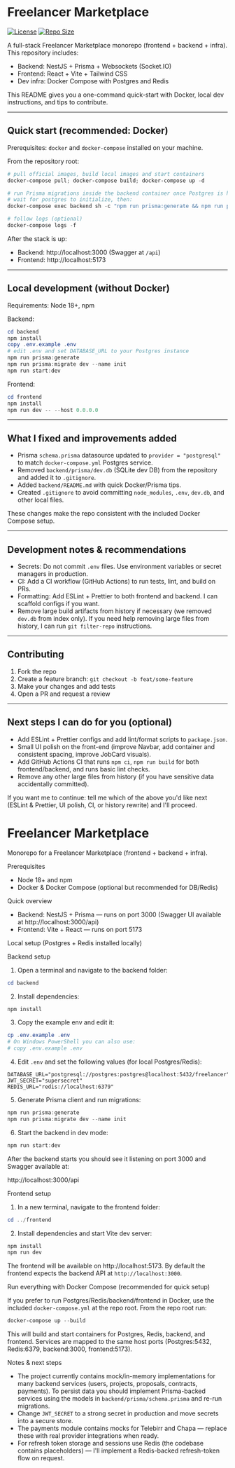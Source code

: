 # Freelancer Marketplace

[![License](https://img.shields.io/badge/license-MIT-blue.svg)](LICENSE)
[![Repo Size](https://img.shields.io/github/repo-size/jonnahjr/freelancer-marketplace?label=repo%20size)](https://github.com/jonnahjr/freelancer-marketplace)

A full-stack Freelancer Marketplace monorepo (frontend + backend + infra). This repository includes:

- Backend: NestJS + Prisma + Websockets (Socket.IO)
- Frontend: React + Vite + Tailwind CSS
- Dev infra: Docker Compose with Postgres and Redis

This README gives you a one-command quick-start with Docker, local dev instructions, and tips to contribute.

---

## Quick start (recommended: Docker)

Prerequisites: `docker` and `docker-compose` installed on your machine.

From the repository root:

```powershell
# pull official images, build local images and start containers
docker-compose pull; docker-compose build; docker-compose up -d

# run Prisma migrations inside the backend container once Postgres is healthy
# wait for postgres to initialize, then:
docker-compose exec backend sh -c "npm run prisma:generate && npm run prisma:migrate"

# follow logs (optional)
docker-compose logs -f
```

After the stack is up:
- Backend: http://localhost:3000 (Swagger at `/api`)
- Frontend: http://localhost:5173

---

## Local development (without Docker)

Requirements: Node 18+, npm

Backend:

```powershell
cd backend
npm install
copy .env.example .env
# edit .env and set DATABASE_URL to your Postgres instance
npm run prisma:generate
npm run prisma:migrate dev --name init
npm run start:dev
```

Frontend:

```powershell
cd frontend
npm install
npm run dev -- --host 0.0.0.0
```

---

## What I fixed and improvements added

- Prisma `schema.prisma` datasource updated to `provider = "postgresql"` to match `docker-compose.yml` Postgres service.
- Removed `backend/prisma/dev.db` (SQLite dev DB) from the repository and added it to `.gitignore`.
- Added `backend/README.md` with quick Docker/Prisma tips.
- Created `.gitignore` to avoid committing `node_modules`, `.env`, `dev.db`, and other local files.

These changes make the repo consistent with the included Docker Compose setup.

---

## Development notes & recommendations

- Secrets: Do not commit `.env` files. Use environment variables or secret managers in production.
- CI: Add a CI workflow (GitHub Actions) to run tests, lint, and build on PRs.
- Formatting: Add ESLint + Prettier to both frontend and backend. I can scaffold configs if you want.
- Remove large build artifacts from history if necessary (we removed `dev.db` from index only). If you need help removing large files from history, I can run `git filter-repo` instructions.

---

## Contributing

1. Fork the repo
2. Create a feature branch: `git checkout -b feat/some-feature`
3. Make your changes and add tests
4. Open a PR and request a review

---

## Next steps I can do for you (optional)

- Add ESLint + Prettier configs and add lint/format scripts to `package.json`.
- Small UI polish on the front-end (improve Navbar, add container and consistent spacing, improve JobCard visuals).
- Add GitHub Actions CI that runs `npm ci`, `npm run build` for both frontend/backend, and runs basic lint checks.
- Remove any other large files from history (if you have sensitive data accidentally committed).

If you want me to continue: tell me which of the above you'd like next (ESLint & Prettier, UI polish, CI, or history rewrite) and I'll proceed.
# Freelancer Marketplace

Monorepo for a Freelancer Marketplace (frontend + backend + infra).

Prerequisites
- Node 18+ and npm
- Docker & Docker Compose (optional but recommended for DB/Redis)

Quick overview
- Backend: NestJS + Prisma — runs on port 3000 (Swagger UI available at http://localhost:3000/api)
- Frontend: Vite + React — runs on port 5173

Local setup (Postgres + Redis installed locally)

Backend setup

1. Open a terminal and navigate to the backend folder:

```powershell
cd backend
```

2. Install dependencies:

```powershell
npm install
```

3. Copy the example env and edit it:

```powershell
cp .env.example .env
# On Windows PowerShell you can also use:
# copy .env.example .env
```

4. Edit `.env` and set the following values (for local Postgres/Redis):

```
DATABASE_URL="postgresql://postgres:postgres@localhost:5432/freelancer"
JWT_SECRET="supersecret"
REDIS_URL="redis://localhost:6379"
```

5. Generate Prisma client and run migrations:

```powershell
npm run prisma:generate
npm run prisma:migrate dev --name init
```

6. Start the backend in dev mode:

```powershell
npm run start:dev
```

After the backend starts you should see it listening on port 3000 and Swagger available at:

http://localhost:3000/api

Frontend setup

1. In a new terminal, navigate to the frontend folder:

```powershell
cd ../frontend
```

2. Install dependencies and start Vite dev server:

```powershell
npm install
npm run dev
```

The frontend will be available on http://localhost:5173. By default the frontend expects the backend API at `http://localhost:3000`.

Run everything with Docker Compose (recommended for quick setup)

If you prefer to run Postgres/Redis/backend/frontend in Docker, use the included `docker-compose.yml` at the repo root. From the repo root run:

```powershell
docker-compose up --build
```

This will build and start containers for Postgres, Redis, backend, and frontend. Services are mapped to the same host ports (Postgres:5432, Redis:6379, backend:3000, frontend:5173).

Notes & next steps
- The project currently contains mock/in-memory implementations for many backend services (users, projects, proposals, contracts, payments). To persist data you should implement Prisma-backed services using the models in `backend/prisma/schema.prisma` and re-run migrations.
- Change `JWT_SECRET` to a strong secret in production and move secrets into a secure store.
- The payments module contains mocks for Telebirr and Chapa — replace these with real provider integrations when ready.
- For refresh token storage and sessions use Redis (the codebase contains placeholders) — I'll implement a Redis-backed refresh-token flow on request.

